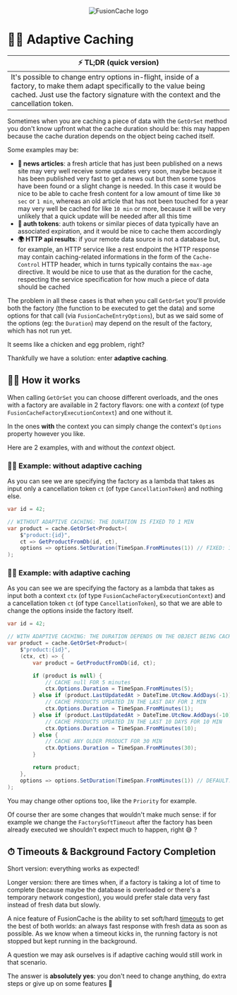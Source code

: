 <div align="center">

![FusionCache logo](logo-128x128.png)

</div>

# 🧙‍♂️ Adaptive Caching

| ⚡ TL;DR (quick version) |
| -------- |
| It's possible to change entry options in-flight, inside of a factory, to make them adapt specifically to the value being cached. Just use the factory signature with the context and the cancellation token. |

Sometimes when you are caching a piece of data with the `GetOrSet` method you don't know upfront what the cache duration should be: this may happen because the cache duration depends on the object being cached itself.

Some examples may be:

- **📰 news articles**: a fresh article that has just been published on a news site may very well receive some updates very soon, maybe because it has been published very fast to get a news out but then some typos have been found or a slight change is needed. In this case it would be nice to be able to cache fresh content for a low amount of time like `30 sec` or `1 min`, whereas an old article that has not been touched for a year may very well be cached for like `10 min` or more, because it will be very unlikely that a quick update will be needed after all this time
- **🔑 auth tokens**: auth tokens or similar pieces of data typically have an associated expiration, and it would be nice to cache them accordingly
- **🌍 HTTP api results**: if your remote data source is not a database but, for example, an HTTP service like a rest endpoint the HTTP response may contain caching-related informations in the form of the `Cache-Control` HTTP header, which in turns typically contains the `max-age` directive. It would be nice to use that as the duration for the cache, respecting the service specification for how much a piece of data should be cached

The problem in all these cases is that when you call `GetOrSet` you'll provide both the factory (the function to be executed to get the data) and some options for that call (via `FusionCacheEntryOptions`), but as we said some of the options (eg: the `Duration`) may depend on the result of the factory, which has not run yet.

It seems like a chicken and egg problem, right?

Thankfully we have a solution: enter **adaptive caching**.


## 👩‍🏫 How it works

When calling `GetOrSet` you can choose different overloads, and the ones with a factory are available in 2 factory flavors: one with a *context* (of type `FusionCacheFactoryExecutionContext`) and one without it.

In the ones **with** the context you can simply change the context's `Options` property however you like.

Here are 2 examples, with and without the *context* object.


### 👩‍💻 Example: without adaptive caching

As you can see we are specifying the factory as a lambda that takes as input only a cancellation token `ct` (of type `CancellationToken`) and nothing else.

```csharp
var id = 42;

// WITHOUT ADAPTIVE CACHING: THE DURATION IS FIXED TO 1 MIN
var product = cache.GetOrSet<Product>(
    $"product:{id}",
    ct => GetProductFromDb(id, ct),
    options => options.SetDuration(TimeSpan.FromMinutes(1)) // FIXED: 1 MIN
);
```

### 👩‍💻 Example: with adaptive caching

As you can see we are specifying the factory as a lambda that takes as input both a context `ctx` (of type `FusionCacheFactoryExecutionContext`) and a cancellation token `ct` (of type `CancellationToken`), so that we are able to change the options inside the factory itself.

```csharp
var id = 42;

// WITH ADAPTIVE CACHING: THE DURATION DEPENDS ON THE OBJECT BEING CACHED
var product = cache.GetOrSet<Product>(
    $"product:{id}",
    (ctx, ct) => {
        var product = GetProductFromDb(id, ct);

        if (product is null) {
            // CACHE null FOR 5 minutes
            ctx.Options.Duration = TimeSpan.FromMinutes(5);
        } else if (product.LastUpdatedAt > DateTime.UtcNow.AddDays(-1)) {
            // CACHE PRODUCTS UPDATED IN THE LAST DAY FOR 1 MIN
            ctx.Options.Duration = TimeSpan.FromMinutes(1);
        } else if (product.LastUpdatedAt > DateTime.UtcNow.AddDays(-10)) {
            // CACHE PRODUCTS UPDATED IN THE LAST 10 DAYS FOR 10 MIN
            ctx.Options.Duration = TimeSpan.FromMinutes(10);
        } else {
            // CACHE ANY OLDER PRODUCT FOR 30 MIN
            ctx.Options.Duration = TimeSpan.FromMinutes(30);
        }

        return product;
    },
    options => options.SetDuration(TimeSpan.FromMinutes(1)) // DEFAULT: 1 MIN
);
```

You may change other options too, like the `Priority` for example.

Of course ther are some changes that wouldn't make much sense: if for example we change the `FactorySoftTimeout` after the factory has been already executed we shouldn't expect much to happen, right 😅 ?


## ⏱ Timeouts & Background Factory Completion

Short version: everything works as expected!

Longer version: there are times when, if a factory is taking a lot of time to complete (because maybe the database is overloaded or there's a temporary network congestion), you would prefer stale data very fast instead of fresh data but slowly.

A nice feature of FusionCache is the ability to set soft/hard [timeouts](Timeouts.md) to get the best of both worlds: an always fast response with fresh data as soon as possible. As we know when a timeout kicks in, the running factory is not stopped but kept running in the background.

A question we may ask ourselves is if adaptive caching would still work in that scenario.

The answer is **absolutely yes**: you don't need to change anything, do extra steps or give up on some features 🎉